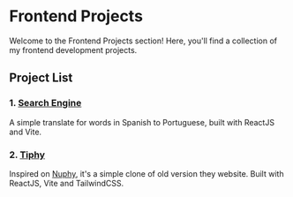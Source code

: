 # Frontend Projects

Welcome to the Frontend Projects section! Here, you'll find a collection of my frontend development projects.

## Project List

### 1. [Search Engine](https://github.com/maccuci/search-engine)
A simple translate for words in Spanish to Portuguese, built with ReactJS and Vite.

### 2. [Tiphy](https://github.com/maccuci/tiphy)
Inspired on [Nuphy](https://nuphy.com), it's a simple clone of old version they website. Built with ReactJS, Vite and TailwindCSS.